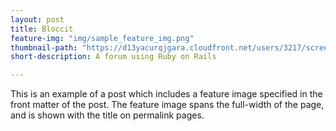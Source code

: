 ```yaml
---
layout: post
title: Bloccit
feature-img: "img/sample_feature_img.png"
thumbnail-path: "https://d13yacurqjgara.cloudfront.net/users/3217/screenshots/1686132/webflow_landingpage_1x.jpg"
short-description: A forum using Ruby on Rails

---
```

This is an example of a post which includes a feature image specified in the front matter of the post. The feature image spans the full-width of the page, and is shown with the title on permalink pages.
